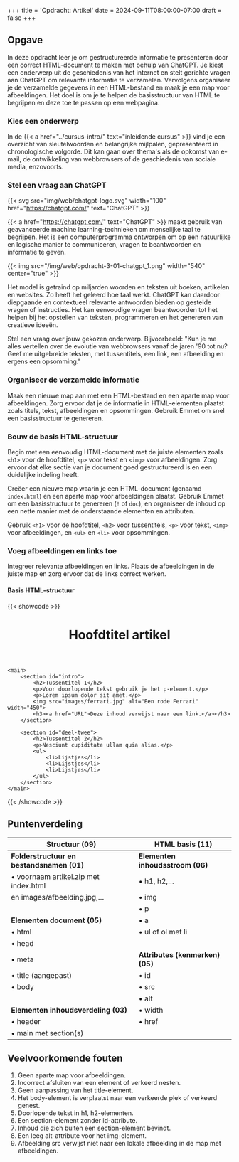 +++
title = 'Opdracht: Artikel'
date = 2024-09-11T08:00:00-07:00
draft = false
+++

## Opgave

In deze opdracht leer je om gestructureerde informatie te presenteren door een correct HTML-document te maken met behulp van ChatGPT. Je kiest een onderwerp uit de geschiedenis van het internet en stelt gerichte vragen aan ChatGPT om relevante informatie te verzamelen. Vervolgens organiseer je de verzamelde gegevens in een HTML-bestand en maak je een map voor afbeeldingen. Het doel is om je te helpen de basisstructuur van HTML te begrijpen en deze toe te passen op een webpagina.

### Kies een onderwerp

In de {{< a href="../cursus-intro/" text="inleidende cursus" >}} vind je een overzicht van sleutelwoorden en belangrijke mijlpalen, gepresenteerd in chronologische volgorde. Dit kan gaan over thema's als de opkomst van e-mail, de ontwikkeling van webbrowsers of de geschiedenis van sociale media, enzovoorts.

### Stel een vraag aan ChatGPT

{{< svg src="img/web/chatgpt-logo.svg" width="100" href="https://chatgpt.com/" text="ChatGPT" >}}

{{< a href="https://chatgpt.com/" text="ChatGPT" >}} maakt gebruik van geavanceerde machine learning-technieken om menselijke taal te begrijpen. Het is een computerprogramma ontworpen om op een natuurlijke en logische manier te communiceren, vragen te beantwoorden en informatie te geven.

{{< img src="/img/web/opdracht-3-01-chatgpt_1.png" width="540" center="true" >}}

Het model is getraind op miljarden woorden en teksten uit boeken, artikelen en websites. Zo heeft het geleerd hoe taal werkt. ChatGPT kan daardoor diepgaande en contextueel relevante antwoorden bieden op gestelde vragen of instructies. Het kan eenvoudige vragen beantwoorden tot het helpen bij het opstellen van teksten, programmeren en het genereren van creatieve ideeën.

Stel een vraag over jouw gekozen onderwerp. Bijvoorbeeld: "Kun je me alles vertellen over de evolutie van webbrowsers vanaf de jaren '90 tot nu? Geef me uitgebreide teksten, met tussentitels, een link, een afbeelding en ergens een opsomming."

### Organiseer de verzamelde informatie

Maak een nieuwe map aan met een HTML-bestand en een aparte map voor afbeeldingen. Zorg ervoor dat je de informatie in HTML-elementen plaatst zoals titels, tekst, afbeeldingen en opsommingen. Gebruik Emmet om snel een basisstructuur te genereren.

### Bouw de basis HTML-structuur

Begin met een eenvoudig HTML-document met de juiste elementen zoals `<h1>` voor de hoofdtitel, `<p>` voor tekst en `<img>` voor afbeeldingen. Zorg ervoor dat elke sectie van je document goed gestructureerd is en een duidelijke indeling heeft.

Creëer een nieuwe map waarin je een HTML-document (genaamd `index.html`) en een aparte map voor afbeeldingen plaatst. Gebruik Emmet om een basisstructuur te genereren (`!` of `doc`), en organiseer de inhoud op een nette manier met de onderstaande elementen en attributen.

Gebruik `<h1>` voor de hoofdtitel, `<h2>` voor tussentitels, `<p>` voor tekst, `<img>` voor afbeeldingen, en `<ul>` en `<li>` voor opsommingen.

### Voeg afbeeldingen en links toe

Integreer relevante afbeeldingen en links. Plaats de afbeeldingen in de juiste map en zorg ervoor dat de links correct werken.

#### Basis HTML-structuur
{{< showcode >}}<!DOCTYPE html>
<html lang="en">

<head>
    <meta charset="UTF-8">
    <meta http-equiv="X-UA-Compatible" content="IE=edge">
    <meta name="viewport" content="width=device-width, initial-scale=1.0">
    <title>Artikel</title>
</head>

<body>
    <header>
        <h1>Hoofdtitel artikel</h1>
    </header>

    <main>
        <section id="intro">
            <h2>Tussentitel 1</h2>
            <p>Voor doorlopende tekst gebruik je het p-element.</p>
            <p>Lorem ipsum dolor sit amet.</p>
            <img src="images/ferrari.jpg" alt="Een rode Ferrari" width="450">
            <h3><a href="URL">Deze inhoud verwijst naar een link.</a></h3>
        </section>

        <section id="deel-twee">
            <h2>Tussentitel 2</h2>
            <p>Nesciunt cupiditate ullam quia alias.</p>
            <ul>
                <li>Lijstjes</li>
                <li>Lijstjes</li>
                <li>Lijstjes</li>
            </ul>
        </section>
    </main>
</body>

</html>

{{< /showcode >}}

## Puntenverdeling

| Structuur (09)                             | HTML basis (11)                                  |
|--------------------------------------------|-------------------------------------------------|
| **Folderstructuur en bestandsnamen (01)**  | **Elementen inhoudsstroom (06)**                |
| • voornaam artikel.zip met index.html      | • h1, h2,…                                      |
|   en images/afbeelding.jpg,…               | • img                                           |
|                                            | • p                                             |
| **Elementen document (05)**                | • a                                             |
| • html                                     | • ul of ol met li                               |
| • head                                     |                                                 |
| • meta                                     | **Attributes (kenmerken) (05)**                 |
| • title (aangepast)                        | • id                                            |
| • body                                     | • src                                           |
|                                            | • alt                                           |
| **Elementen inhoudsverdeling (03)**        | • width                                         |
| • header                                   | • href                                          |
| • main met section(s)                      |                                                 |

## Veelvoorkomende fouten

1. Geen aparte map voor afbeeldingen.
2. Incorrect afsluiten van een element of verkeerd nesten.
3. Geen aanpassing van het title-element.
4. Het body-element is verplaatst naar een verkeerde plek of verkeerd genest.
5. Doorlopende tekst in h1, h2-elementen.
6. Een section-element zonder id-attribute.
7. Inhoud die zich buiten een section-element bevindt.
8. Een leeg alt-attribute voor het img-element.
9. Afbeelding src verwijst niet naar een lokale afbeelding in de map met afbeeldingen.